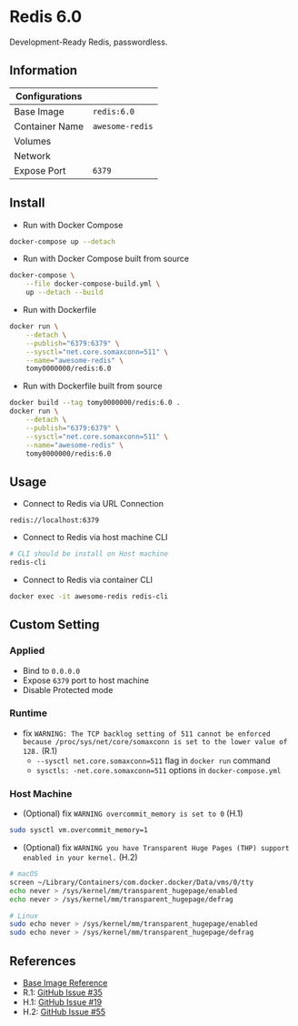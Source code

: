 # Redis 6.0

Development-Ready Redis, passwordless.

## Information

| Configurations |                 |
| -------------- | --------------- |
| Base Image     | `redis:6.0`     |
| Container Name | `awesome-redis` |
| Volumes        |                 |
| Network        |                 |
| Expose Port    | `6379`          |

## Install

* Run with Docker Compose

```bash
docker-compose up --detach
```

* Run with Docker Compose built from source

```bash
docker-compose \
    --file docker-compose-build.yml \
    up --detach --build
```

* Run with Dockerfile

```bash
docker run \
    --detach \
    --publish="6379:6379" \
    --sysctl="net.core.somaxconn=511" \
    --name="awesome-redis" \
    tomy0000000/redis:6.0
```

* Run with Dockerfile built from source

```bash
docker build --tag tomy0000000/redis:6.0 .
docker run \
    --detach \
    --publish="6379:6379" \
    --sysctl="net.core.somaxconn=511" \
    --name="awesome-redis" \
    tomy0000000/redis:6.0
```

## Usage

* Connect to Redis via URL Connection

```
redis://localhost:6379
```

* Connect to Redis via host machine CLI

```bash
# CLI should be install on Host machine
redis-cli
```

* Connect to Redis via container CLI

```bash
docker exec -it awesome-redis redis-cli
```

## Custom Setting

### Applied

* Bind to `0.0.0.0`
* Expose `6379` port to host machine
* Disable Protected mode

### Runtime

* fix `WARNING: The TCP backlog setting of 511 cannot be enforced because /proc/sys/net/core/somaxconn is set to the lower value of 128.` (R.1)
  * `--sysctl net.core.somaxconn=511` flag in `docker run` command
  * `sysctls: -net.core.somaxconn=511` options in `docker-compose.yml`

### Host Machine

* (Optional) fix `WARNING overcommit_memory is set to 0` (H.1)

```bash
sudo sysctl vm.overcommit_memory=1
```

* (Optional) fix `WARNING you have Transparent Huge Pages (THP) support enabled in your kernel.` (H.2)

```bash
# macOS
screen ~/Library/Containers/com.docker.docker/Data/vms/0/tty
echo never > /sys/kernel/mm/transparent_hugepage/enabled
echo never > /sys/kernel/mm/transparent_hugepage/defrag

# Linux
sudo echo never > /sys/kernel/mm/transparent_hugepage/enabled
sudo echo never > /sys/kernel/mm/transparent_hugepage/defrag
```

## References

* [Base Image Reference](https://hub.docker.com/_/redis)
* R.1: [GitHub Issue #35](https://github.com/docker-library/redis/issues/35)
* H.1: [GitHub Issue #19](https://github.com/docker-library/redis/issues/19)
* H.2: [GitHub Issue #55](https://github.com/docker-library/redis/issues/55)
